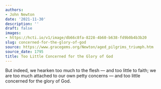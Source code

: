 ```yaml
---
authors:
- John Newton
date: '2021-11-30'
description: ''
draft: false
images:
- https://hcti.io/v1/image/db66c8fa-8228-4b60-b638-fd9b0b4b3b20
slug: concerned-for-the-glory-of-god
source: https://www.gracegems.org/Newton/aged_pilgrims_triumph.htm
source_date: 1795
title: Too Little Concerned for the Glory of God
---
```


But indeed, we hearken too much to the flesh — and too little to faith; we are too much attached to our own petty concerns — and too little concerned for the glory of God.